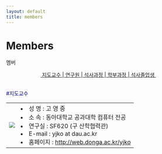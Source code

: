 ```yaml
---
layout: default
title: members
---
```

<div class="post">

  <h1 class="pageTitle">Members</h1>	
  <p class="meta">멤버</p>
  
  <div class="linklink" style = "text-align:center;">
    <a href="#1">&nbsp;지도교수&nbsp;</a>|<a href="#2">&nbsp;연구원&nbsp;</a>|<a href="#3">&nbsp;석사과정&nbsp;</a>|<a href="#4">&nbsp;학부과정&nbsp;</a>|<a href="#5">&nbsp;석사졸업생&nbsp;</a>
  </div>
   <br>

<a name="1"><font style = "color:#0000A5;">#지도교수</font></a>
<table>
		<tr>
			<td class="portcol"><image src="members/images/yjko.jpg"></image></td>
			<td class="informColumn">
				<li>성  명 : 고 영 중</li>
				<li>소  속 : 동아대학교 공과대학 컴퓨터 전공</li>
				<li>연구실 : SF620 (구 산학협력관)</li>
				<li>E-mail : yjko at dau.ac.kr</li>
				<li>홈페이지 : <a href="http://web.donga.ac.kr/yjko" target="_blank">http://web.donga.ac.kr/yjko</a></li>
			</td>
		</tr>
</table>
 

</div>
